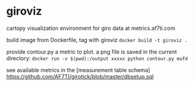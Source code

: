 # giroviz
cartopy visualization environment for giro data at metrics.af7ti.com

build image from Dockerfile, tag with giroviz
    `docker build -t giroviz .`
    
provide contour.py a metric to plot. a png file is saved in the current directory:
    `docker run -v $(pwd):/output xxxxx python contour.py mufd`
    
see available metrics in the [measurement table schema] https://github.com/AF7TI/girotick/blob/master/dbsetup.sql
    
